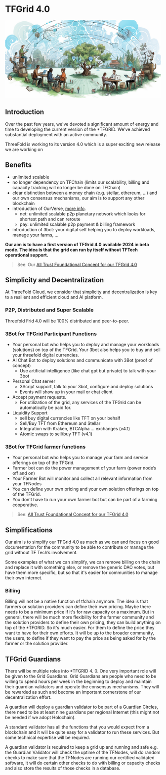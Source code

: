 <h1> TFGrid 4.0 </h1>

![](img/tfgrid4.png)


## Introduction

Over the past few years, we've devoted a significant amount of energy and time to developing the current version of the *TFGRID. We've achieved substantial deployment with an active community.

ThreeFold is working to its version 4.0 which is a super exciting new release we are working on

## Benefits

- unlimited scalable
- no longer dependency on TFChain (limits our scalability, billing and capacity tracking will no longer be done on TFChain)
- clear distinction between a money chain (e.g. stellar, ethereum, ...) and our own consensus mechanisms, our aim is to support any other blockchain
- introduction of OurVerse, [more info](ourverse_intro:ourverse.md).
    - net: unlimited scalable p2p planetary network which looks for shortest path and can reroute
    - pay: unlimited scalable p2p payment & billing framework
- introduction of 3bot: your digital self helping you to deploy workloads, manage your farms, ...

**Our aim is to have a first version of TFGrid 4.0 available 2024 in beta mode. The idea is that the grid can run by itself without TFTech operational support.**

> See: Our [All Trust Foundational Concept for our TFGrid 4.0](alltrust.md)

## Simplicity and Decentralization

At ThreeFold Cloud, we consider that simplicity and decentralization is key to a resilient and efficient cloud and AI platform.

### P2P, Distributed and Super Scalable

Threefold Frid 4.0 will be 100% distributed and peer-to-peer.

### 3Bot for TFGrid Participant Functions  

* Your personal bot who helps you to deploy and manage your workloads (solutions) on top of the TFGrid. Your 3bot also helps you to buy and sell your threefold digital currencies.
* AI Chat Bot to deploy solutions and communicate with 3Bot (proof of concept)
    * Use artificial intelligence (like chat gpt but private) to talk with your 3bot
* Personal Chat server 
    * 3Script support, talk to your 3bot, configure and deploy solutions
    * Events will show up in your mail or chat client
* Accept payment requests.
    * For utilization of the grid, any services of the TFGrid can be automatically be paid for.
* Liquidity Support
    * sell buy digital currencies like TFT on your behalf
    * Sell/Buy TFT from Ethereum and Stellar
    * Integration with Kraken, BTCAlpha … exchanges (v4.1)
    * Atomic swaps to sell/buy TFT (v4.1)

### 3Bot for TFGrid farmer functions  

* Your personal bot who helps you to manage your farm and service offerings on top of the TFGrid.
* Farmer bot can do the power management of your farm (power node’s off and on)
* Your Farmer Bot will monitor and collect all relevant information from your TFNodes 
* You can define your own pricing and your own solution offerings on top of the TFGrid.
* You don't have to run your own farmer bot but can be part of a farming cooperative.

> See: [All Trust Foundational Concept for our TFGrid 4.0](alltrust.md)

## Simplifications

Our aim is to simplify our TFGrid 4.0 as much as we can and focus on good documentation for the community to be able to contribute or manage the grid without TF Tech’s involvement.

Some examples of what we can simplify, we can remove billing on the chain and replace it with something else, or remove the generic DAO votes, but have them more specific, but so that it's easier for communities to manage their own internet.

### Billing

Billing will not be a native function of tfchain anymore. The idea is that farmers or solution providers can define their own pricing. Maybe there needs to be a minimum price if it's for raw capacity or a maximum. But in general, there will be much more flexibility for the farmer community and the solution providers to define their own pricing, they can build anything on top of the *TFGRID. So it's much easier. For them to define the price they want to have for their own efforts. It will be up to the broader community, the users, to define if they want to pay the price as being asked for by the farmer or the solution provider.

## TFGrid Guardians

There will be multiple roles into *TFGRID 4. 0. One very important role will be given to the Grid Guardians. Grid Guardians are people who need to be willing to spend hours per week in the beginning to deploy and maintain their guardian validators and operate the consensus mechanisms. They will be rewarded as such and become an important cornerstone of our decentralization effort.

A guardian will deploy a guardian validator to be part of a Guardian Circles, there need to be at least nine guardians per regional Internet (this might not be needed if we adopt Holochain). 

A standard validator has all the functions that you would expect from a blockchain and it will be quite easy for a validator to run these services. But some technical expertise will be required. 

A guardian validator is required to keep a grid up and running and safe e.g. the Guardian Validator will check the uptime of the TFNodes, will do random checks to make sure that the TFNodes are running our certified validated software, it will do certain other checks to do with billing or capacity checks and also store the results of those checks in a database. 

